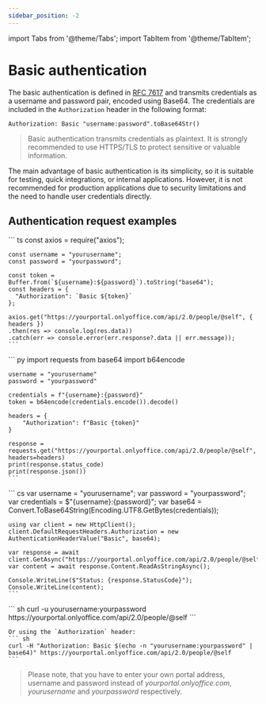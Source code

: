 ```yaml
---
sidebar_position: -2
---
```


import Tabs from '@theme/Tabs';
import TabItem from '@theme/TabItem';

# Basic authentication

The basic authentication is defined in [RFC 7617](https://www.rfc-editor.org/rfc/rfc7617) and transmits credentials as a username and password pair, encoded using Base64. The credentials are included in the `Authorization` header in the following format:

``` http
Authorization: Basic "username:password".toBase64Str()
```

> Basic authentication transmits credentials as plaintext. It is strongly recommended to use HTTPS/TLS to protect sensitive or valuable information.

The main advantage of basic authentication is its simplicity, so it is suitable for testing, quick integrations, or internal applications. However, it is not recommended for production applications due to security limitations and the need to handle user credentials directly.

## Authentication request examples

<Tabs>
  <TabItem value="nodejs" label="Node.js">
    ``` ts
    const axios = require("axios");

    const username = "yourusername";
    const password = "yourpassword";

    const token = Buffer.from(`${username}:${password}`).toString("base64");
    const headers = {
      "Authorization": `Basic ${token}`
    };

    axios.get("https://yourportal.onlyoffice.com/api/2.0/people/@self", { headers })
    .then(res => console.log(res.data))
    .catch(err => console.error(err.response?.data || err.message));
    ```
  </TabItem>
  <TabItem value="python" label="Python">
    ``` py
    import requests
    from base64 import b64encode

    username = "yourusername"
    password = "yourpassword"

    credentials = f"{username}:{password}"
    token = b64encode(credentials.encode()).decode()

    headers = {
        "Authorization": f"Basic {token}"
    }

    response = requests.get("https://yourportal.onlyoffice.com/api/2.0/people/@self", headers=headers)
    print(response.status_code)
    print(response.json())
    ```
  </TabItem>
  <TabItem value="csharp" label="C#">
    ``` cs
    var username = "yourusername";
    var password = "yourpassword";
    var credentials = $"{username}:{password}";
    var base64 = Convert.ToBase64String(Encoding.UTF8.GetBytes(credentials));

    using var client = new HttpClient();
    client.DefaultRequestHeaders.Authorization = new AuthenticationHeaderValue("Basic", base64);

    var response = await client.GetAsync("https://yourportal.onlyoffice.com/api/2.0/people/@self");
    var content = await response.Content.ReadAsStringAsync();

    Console.WriteLine($"Status: {response.StatusCode}");
    Console.WriteLine(content);
    ```
  </TabItem>
  <TabItem value="curl" label="cURL">
    ``` sh
    curl -u yourusername:yourpassword https://yourportal.onlyoffice.com/api/2.0/people/@self
    ```

    Or using the `Authorization` header:
    ``` sh
    curl -H "Authorization: Basic $(echo -n "yourusername:yourpassword" | base64)" https://yourportal.onlyoffice.com/api/2.0/people/@self
    ```
  </TabItem>
</Tabs>

> Please note, that you have to enter your own portal address, username and password instead of *yourportal.onlyoffice.com*, *yourusername* and *yourpassword* respectively.
